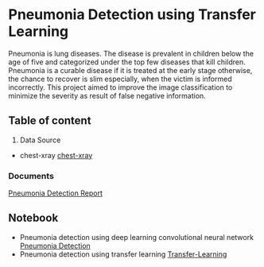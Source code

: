 # Pneumonia Detection using Transfer Learning 
Pneumonia is lung diseases. The disease is prevalent in children below the age of five and categorized under the top few diseases that kill children. Pneumonia is a curable disease if it is treated at the early stage otherwise, the chance to recover is slim especially, when the victim is informed incorrectly. This project aimed to improve the image classification to minimize the severity as result of false negative information.
## Table of content
1. Data Source 
 - chest-xray [chest-xray](https://www.kaggle.com/paultimothymooney/chest-xray-pneumonia)
### Documents
[Pneumonia Detection Report](https://github.com/TemesgenGT/Pneumonia/tree/main/doc)

## Notebook
- Pneumonia detection using deep learning convolutional neural network [Pneumonia Detection](https://github.com/TemesgenGT/Pneumonia/blob/main/Pneumonia_detection.ipynb)
- Pneumonia detection using transfer learning [Transfer-Learning](https://github.com/TemesgenGT/Pneumonia/blob/main/doc/Transfer-Learning-2.ipynb)
